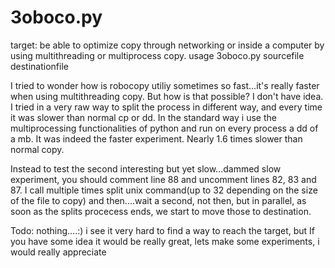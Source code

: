 # 3oboco.py
target: be able to optimize copy through networking or inside a computer by using multithreading or multiprocess copy.
usage 
3oboco.py sourcefile    destinationfile
 

I tried to wonder how is robocopy utiliy sometimes so fast...it's really faster when using multithreading copy.
But how is that possible? I don't have idea.
I tried in a very raw way to split the process in different way, and every time it was slower than normal
cp or dd.
In the standard way i use the multiprocessing functionalities of python and run on every process a dd of a mb.
It was indeed the faster experiment. Nearly 1.6 times slower than normal copy.

Instead to test the second interesting but yet slow...dammed slow experiment, you should comment line 88 and uncomment
lines 82, 83 and 87. I call multiple times split unix command(up to 32 depending on the size of the file to copy)
and then....wait a second, not then, but in parallel, as soon as the splits procecess ends, we start to move those
to destination.

Todo: nothing....:) i see it very hard to find a way to reach the target, but If you have some idea it would be really great, lets make some experiments, i would really appreciate
